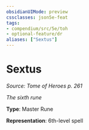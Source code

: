 ```yaml
---
obsidianUIMode: preview
cssclasses: json5e-feat
tags:
- compendium/src/5e/toh
- optional-feature/dr
aliases: ["Sextus"]
---
```

# Sextus
*Source: Tome of Heroes p. 261*  

*The sixth rune*

**Type**: Master Rune

**Representation**: 6th-level spell
